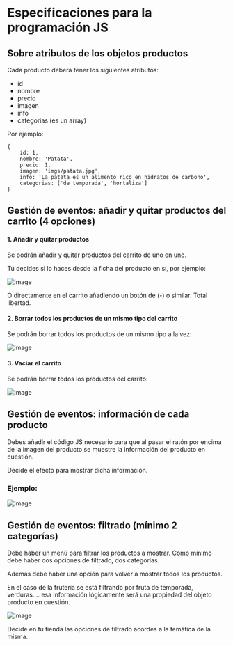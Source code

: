 # Especificaciones para la programación JS

## Sobre atributos de los objetos productos

Cada producto deberá tener los siguientes atributos:

- id
- nombre
- precio
- imagen
- info
- categorias (es un array)

Por ejemplo:

    {
        id: 1,
        nombre: 'Patata',
        precio: 1,
        imagen: 'imgs/patata.jpg',
        info: 'La patata es un alimento rico en hidratos de carbono',
        categorias: ['de temporada', 'hortaliza']
    }
    
    
## Gestión de eventos: añadir y quitar productos del carrito (4 opciones)

#### 1. Añadir y quitar productos

Se podrán añadir y quitar productos del carrito de uno en uno.

Tú decides si lo haces desde la ficha del producto en sí, por ejemplo:

![image](https://user-images.githubusercontent.com/91023374/233856397-58e93533-0778-4a54-b835-3b844980a642.png)


O directamente en el carrito añadiendo un botón de (-) o similar. Total libertad.

#### 2. Borrar todos los productos de un mismo tipo del carrito

Se podrán borrar todos los productos de un mismo tipo a la vez:

![image](https://user-images.githubusercontent.com/91023374/233856275-bdd1bc83-a185-4e11-b7e3-010268500a9b.png)

#### 3. Vaciar el carrito

Se podrán borrar todos los productos del carrito:

![image](https://user-images.githubusercontent.com/91023374/233856333-155cd061-de95-4067-b280-ef489d68669a.png)


## Gestión de eventos: información de cada producto

Debes añadir el código JS necesario para que al pasar el ratón por encima de la imagen del producto se muestre la información del producto en cuestión.

Decide el efecto para mostrar dicha información.

### Ejemplo:

![image](https://user-images.githubusercontent.com/91023374/228544426-c5033237-c5b5-48c1-9305-29990a821b28.png)


## Gestión de eventos: filtrado (mínimo 2 categorías)

Debe haber un menú para filtrar los productos a mostrar. Como mínimo debe haber dos opciones de filtrado, dos categorías.

Además debe haber una opción para volver a mostrar todos los productos.

En el caso de la frutería se está filtrando por fruta de temporada, verduras.... esa información lógicamente será una propiedad del objeto producto en cuestión.

![image](https://user-images.githubusercontent.com/91023374/233858687-00d5e86d-cf2a-4fe2-88c5-47a3f520f7e5.png)


Decide en tu tienda las opciones de filtrado acordes a la temática de la misma.

